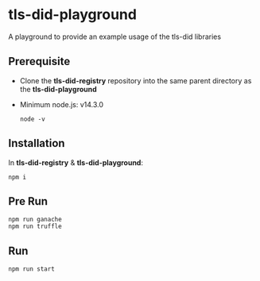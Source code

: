 # tls-did-playground

A playground to provide an example usage of the tls-did libraries

## Prerequisite

- Clone the **tls-did-registry** repository into the same parent directory as the **tls-did-playground**

- Minimum node.js: v14.3.0
  ```
  node -v
  ```


## Installation

In **tls-did-registry** & **tls-did-playground**:

```
npm i
```

## Pre Run

```
npm run ganache
npm run truffle
```

## Run

```
npm run start
```
